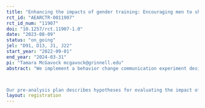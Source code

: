 ```yaml
---
title: "Enhancing the impacts of gender training: Encouraging men to share the load through repeated remote reinforcement messaging "
rct_id: "AEARCTR-0011907"
rct_id_num: "11907"
doi: "10.1257/rct.11907-1.0"
date: "2023-08-09"
status: "on_going"
jel: "D91, D13, J1, J22"
start_year: "2022-09-01"
end_year: "2024-03-31"
pi: "Tamara McGavock mcgavock@grinnell.edu"
abstract: "We implement a behavior change communication experiment designed to decrease women's time and psychological burden of unpaid household work (chores and childcare) among very poor rural households in Ethiopia. Our primary target within each household is the household head or other age-eligible male. Men in the treatment group receive biweekly phone calls for 14 weeks in which an enumerator guides them to consider the heavy burden of unpaid work carried out by their wives or other age-eligible female household member; to imagine a scenario where they could be helpful; and to commit to performing a small task that could reduce the burden of time spent by others in unpaid household and care work. The control group receives calls on a similar timeline addressing an unrelated placebo topic, the man's own food consumption. We measure outcomes at baseline and endline using both recall and experience sampling methods.

Our pre-analysis plan describes hypotheses for evaluating the impact of the randomized intervention on five sets of outcomes: 1) performance of household chores and childcare by the primary female and male respondents, as well as other household members and/or non-members; 2) allocation of time to economic activities, household work and childcare, and other activities such as social, leisure, or travel time; 3) perceptions about the allocation of time to chores and other activities and the primary female's satisfaction with the help that she receives from others; 4) concordance of reports (on chores performance, intrahousehold allocation of tasks, and time allocation to different activities) by the primary male and primary female when self-reporting (for themselves) vs. proxy-reporting (for other person); and 5) scores and indicators of the presence, frequency, and severity of symptoms of depression."
layout: registration
---
```


